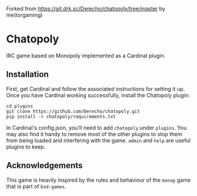 Forked from https://git.drk.sc/Derecho/chatopoly/tree/master by me(torgaming)

# Chatopoly
IRC game based on Monopoly implemented as a Cardinal plugin.

## Installation
First, get Cardinal and follow the associated instructions for setting it up.
Once you have Cardinal working successfully, install the Chatopoly plugin:

    cd plugins
    git clone https://github.com/Derecho/chatopoly.git
    pip install -r chatopoly/requirements.txt

In Cardinal's config.json, you'll need to add `chatopoly` under `plugins`. 
You may also find it handy to remove most of the other plugins to stop them
from being loaded and interfering with the game. `admin` and `help` are useful
plugins to keep.

## Acknowledgements
This game is heavily inspired by the rules and behaviour of the `monop` game
that is part of `bsd-games`.
